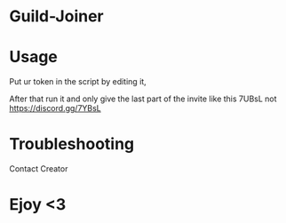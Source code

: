 # Guild-Joiner

# Usage
Put ur token in the script by editing it,

After that run it and only give the last part of the invite like this 7UBsL not https://discord.gg/7YBsL
# Troubleshooting
Contact Creator
# Ejoy <3
